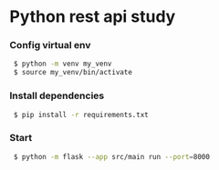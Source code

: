 # Python rest api study

### Config virtual env

```bash
 $ python -m venv my_venv
 $ source my_venv/bin/activate

```

### Install dependencies

```bash
 $ pip install -r requirements.txt
```

### Start

```bash
 $ python -m flask --app src/main run --port=8000
```
